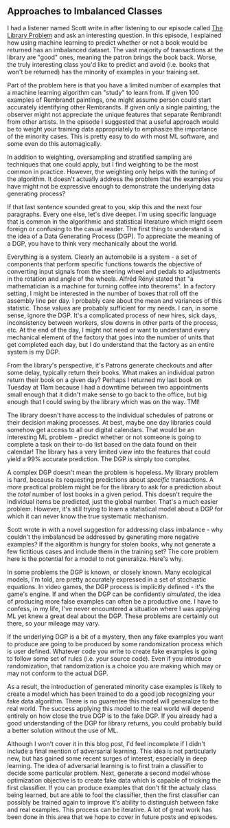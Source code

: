 ## Approaches to Imbalanced Classes

I had a listener named Scott write in after listening to our episode called [The Library Problem](https://dataskeptic.com/blog/episodes/2016/the-library-problem) and ask an interesting question.  In this episode, I explained how using machine learning to predict whether or not a book would be returned has an imbalanced dataset.  The vast majority of transactions at the library are "good" ones, meaning the patron brings the book back.  Worse, the truly interesting class you'd like to predict and avoid (i.e. books that won't be returned) has the minority of examples in your training set.

Part of the problem here is that you have a limited number of examples that a machine learning algorithm can "study" to learn from.  If given 100 examples of Rembrandt paintings, one might assume person could start accurately identifying other Rembrandts.  If given only a single painting, the observer might not appreciate the unique features that separate Rembrandt from other artists.  In the episode I suggested that a useful approach would be to weight your training data appropriately to emphasize the importance of the minority cases.  This is pretty easy to do with most ML software, and some even do this automagically.

In addition to weighting, oversampling and stratified sampling are techniques that one could apply, but I find weighting to be the most common in practice.  However, the weighting only helps with the tuning of the algorithm.  It doesn't actually address the problem that the examples you have might not be expressive enough to demonstrate the underlying data generating process?

If that last sentence sounded great to you, skip this and the next four paragraphs.  Every one else, let's dive deeper.  I'm using specific language that is common in the algorithmic and statistical literature which might seem foreign or confusing to the casual reader.  The first thing to understand is the idea of a Data Generating Process (DGP).  To appreciate the meaning of a DGP, you have to think very mechanically about the world.

Everything is a system.  Clearly an automobile is a system - a set of components that perform specific functions towards the objective of converting input signals from the steering wheel and pedals to adjustments in the rotation and angle of the wheels.  Alfréd Rényi stated that "a mathematician is a machine for turning coffee into theorems".  In a factory setting, I might be interested in the number of boxes that roll off the assembly line per day.  I probably care about the mean and variances of this statistic.  Those values are probably sufficient for my needs.  I can, in some sense, ignore the DGP.  It's a complicated process of new hires, sick days, inconsistency between workers, slow downs in other parts of the process, etc.  At the end of the day, I might not need or want to understand every mechanical element of the factory that goes into the number of units that get completed each day, but I do understand that the factory as an entire system is my DGP.

From the library's perspective, it's Patrons generate checkouts and after some delay, typically return their books.  What makes an individual patron return their book on a given day?  Perhaps I returned my last book on Tuesday at 11am because I had a downtime between two appointments small enough that it didn't make sense to go back to the office, but big enough that I could swing by the library which was on the way.  TMI!

The library doesn't have access to the individual schedules of patrons or their decision making processes.  At best, maybe one day libraries could somehow get access to all our digital calendars.  That would be an interesting ML problem - predict whether or not someone is going to complete a task on their to-do list based on the data found on their calendar!  The library has a very limited view into the features that could yield a 99% accurate prediction.  The DGP is simply too complex.

A complex DGP doesn't mean the problem is hopeless.  My library problem is hard, because its requesting predictions about *specific* transactions.  A more practical problem might be for the library to ask for a prediction about the *total* number of lost books in a given period.  This doesn't require the individual items be predicted, just the global number.  That's a much easier problem.  However, it's still trying to learn a statistical model about a DGP for which it can never know the true systematic mechanism.

Scott wrote in with a novel suggestion for addressing class imbalance - why couldn't the imbalanced be addressed by generating more negative examples?  If the algorithm is hungry for stolen books, why not generate a few fictitious cases and include them in the training set?  The core problem here is the potential for a model to not generalize.  Here's why.

In some problems the DGP is known, or closely known.  Many ecological models, I'm told, are pretty accurately expressed in a set of stochastic equations.  In video games, the DGP process is implicitly defined - it's the game's engine.  If and when the DGP can be confidently *simulated*, the idea of producing more false examples can often be a productive one.  I have to confess, in my life, I've never encountered a situation where I was applying ML yet knew a great deal about the DGP.  These problems are certainly out there, so your mileage may vary.

If the underlying DGP is a bit of a mystery, then any fake examples you want to produce are going to be produced by some randomization process which is user defined.  Whatever code you write to create fake examples is going to follow some set of rules (i.e. your source code).  Even if you introduce randomization, that randomization is a choice you are making which may or may not conform to the actual DGP.

As a result, the introduction of generated minority case examples is likely to create a model which has been trained to do a good job recognizing your fake data algorithm.  There is no guarentee this model will generalize to the real world.  The success applying this model to the real world will depend entirely on how close the true DGP is to the fake DGP.  If you already had a good understanding of the DGP for library returns, you could probably build a better solution without the use of ML.

Although I won't cover it in this blog post, I'd feel incomplete if I didn't include a final mention of adversarial learning.  This idea is not particularly new, but has gained some recent surges of interest, especially in deep learning.  The idea of adversarial learning is to first train a classifier to decide some particular problem.  Next, generate a second model whose optimization objective is to create fake data which is capable of tricking the first classifier.  If you can produce examples that don't fit the actualy class being learned, but are able to fool the classifier, then the first classifier can possibly be trained again to improve it's ability to distinguish between fake and real examples.  This process can be iterative.  A lot of great work has been done in this area that we hope to cover in future posts and episodes.


